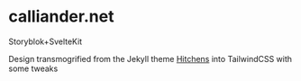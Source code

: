 # calliander.net

Storyblok+SvelteKit

Design transmogrified from the Jekyll theme [Hitchens](https://github.com/patdryburgh/hitchens) into TailwindCSS with some tweaks

